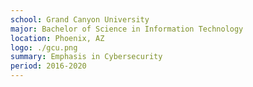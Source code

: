 ```yaml
---
school: Grand Canyon University
major: Bachelor of Science in Information Technology
location: Phoenix, AZ
logo: ./gcu.png
summary: Emphasis in Cybersecurity
period: 2016-2020
---
```

